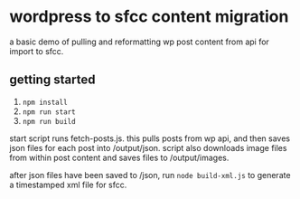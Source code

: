 # wordpress to sfcc content migration

a basic demo of pulling and reformatting wp post content from api for import to sfcc.

## getting started

1. `npm install`
2. `npm run start`
3. `npm run build`

start script runs fetch-posts.js. this pulls posts from wp api, and then saves json files for each post into /output/json. script also downloads image files from within post content and saves files to /output/images.

after json files have been saved to /json, run `node build-xml.js` to generate a timestamped xml file for sfcc.

